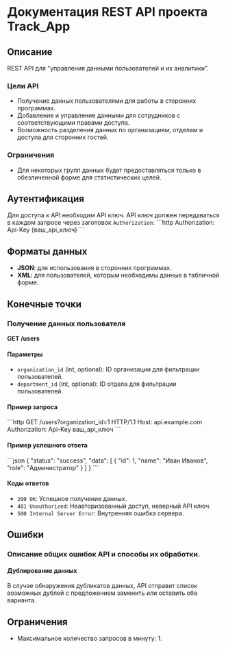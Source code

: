 # Документация REST API проекта Track_App

## Описание
REST API для "управления данными пользователей и их аналитики".

### Цели API
- Получение данных пользователями для работы в сторонних программах.
- Добавление и управление данными для сотрудников с соответствующими правами доступа.
- Возможность разделения данных по организациям, отделам и доступа для сторонних гостей.

### Ограничения
- Для некоторых групп данных будет предоставляться только в обезличенной форме для статистических целей.

## Аутентификация
Для доступа к API необходим API ключ. API ключ должен передаваться в каждом запросе через заголовок `Authorization`:
\`\`\`http
Authorization: Api-Key {ваш_api_ключ}
\`\`\`

## Форматы данных
- **JSON**: для использования в сторонних программах.
- **XML**: для пользователей, которым необходимы данные в табличной форме.

## Конечные точки

### Получение данных пользователя
**GET /users**

#### Параметры
- `organization_id` (int, optional): ID организации для фильтрации пользователей.
- `department_id` (int, optional): ID отдела для фильтрации пользователей.

#### Пример запроса
\`\`\`http
GET /users?organization_id=1 HTTP/1.1
Host: api.example.com
Authorization: Api-Key ваш_api_ключ
\`\`\`

#### Пример успешного ответа
\`\`\`json
{
  "status": "success",
  "data": [
    {
      "id": 1,
      "name": "Иван Иванов",
      "role": "Администратор"
    }
  ]
}
\`\`\`

#### Коды ответов
- `200 OK`: Успешное получение данных.
- `401 Unauthorized`: Неавторизованный доступ, неверный API ключ.
- `500 Internal Server Error`: Внутренняя ошибка сервера.

## Ошибки
### Описание общих ошибок API и способы их обработки.

#### Дублирование данных
В случае обнаружения дубликатов данных, API отправит список возможных дублей с предложением заменить или оставить оба варианта.

## Ограничения
- Максимальное количество запросов в минуту: 1.
